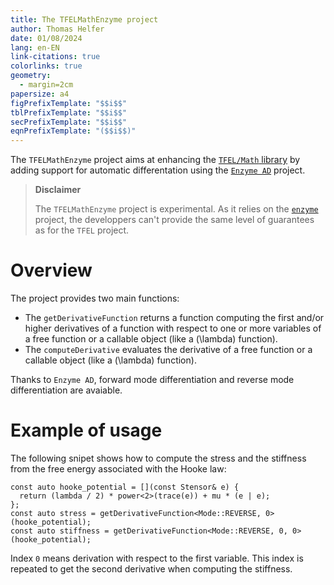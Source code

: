 ```yaml
---
title: The TFELMathEnzyme project
author: Thomas Helfer
date: 01/08/2024
lang: en-EN
link-citations: true
colorlinks: true
geometry:
  - margin=2cm
papersize: a4
figPrefixTemplate: "$$i$$"
tblPrefixTemplate: "$$i$$"
secPrefixTemplate: "$$i$$"
eqnPrefixTemplate: "($$i$$)"
---
```


The `TFELMathEnzyme` project aims at enhancing the [`TFEL/Math`
library](https://thelfer.github.io/tfel/web/tfel-math.html) by adding
support for automatic differentation using the [`Enzyme
AD`](https://enzyme.mit.edu/) project.

> **Disclaimer**
>
> The `TFELMathEnzyme` project is experimental. As it relies on the
> [`enzyme`](https://enzyme.mit.edu/) project, the developpers
> can't provide the same level of guarantees as for the `TFEL` project.

# Overview

The project provides two main functions:

- The `getDerivativeFunction` returns a function computing the first
  and/or higher derivatives of a function with respect to one or more
  variables of a free function or a callable object (like a \(\lambda\)
  function).
- The `computeDerivative` evaluates the derivative of a free function or
  a callable object (like a \(\lambda\) function).

Thanks to `Enzyme AD`, forward mode differentiation and reverse mode
differentiation are avaiable.

# Example of usage

The following snipet shows how to compute the stress and the stiffness
from the free energy associated with the Hooke law:

~~~~{.cxx}
const auto hooke_potential = [](const Stensor& e) {
  return (lambda / 2) * power<2>(trace(e)) + mu * (e | e);
};
const auto stress = getDerivativeFunction<Mode::REVERSE, 0>(hooke_potential);
const auto stiffness = getDerivativeFunction<Mode::REVERSE, 0, 0>(hooke_potential);
~~~~

Index `0` means derivation with respect to the first variable. This
index is repeated to get the second derivative when computing the
stiffness.